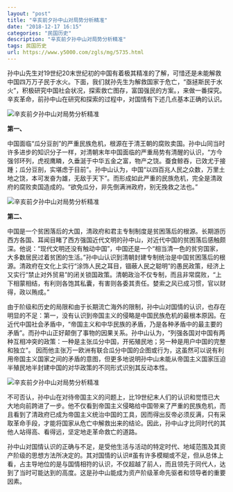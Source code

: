 ```yaml
---
layout: "post"
title: "辛亥前夕孙中山对局势分析精准"
date: "2018-12-17 16:15"
categories: "民国历史"
description: "辛亥前夕孙中山对局势分析精准"
tags: 民国历史
url: https://www.y5000.com/zgls/mg/5735.html
---
```






孙中山先生对19世纪20末世纪初的中国有着极其精准的了解，可惜还是未能解救中国四万万子民于水火。下面，我们就孙先生为解救国家于危亡，“亟拯斯民于水火”，积极研究中国社会状况，探索救亡图存，富国强民的方案。，来做一番探究。辛亥革命，前孙中山在研究和探索的过程中，对国情有下述几点基本正确的认识。

![辛亥前夕孙中山对局势分析精准](/uploads/allimg/161123/6-161123153252S6.JPG)

**第一、**

中国面临“瓜分豆剖”的严重民族危机，根源在于清王朝的腐败卖国。孙中山同当时许多进步的知识分子一样，对清朝末年中国面临的严重局势有清醒的认识，“方今强邻环列，虎视鹰瞵，久垂涎于中华五金之富，物产之饶。蚕食鲸吞，已效尤于接踵；瓜分豆剖，实堪虑于目前”。孙中山认为，中国“以四百兆人民之众数，万里土地之饶，本可发奋为雄，无敌于天下”。而形成如此严重的民族危机，完全是清政府的腐败卖国造成的。“欲免瓜分，非先倒满洲政府，别无挽救之法也。”

![辛亥前夕孙中山对局势分析精准](/uploads/allimg/161123/6-161123153305D0.JPG)

**第二、**

中国是一个贫困落后的大国，清政府和君主专制制度是贫困落后的根源。长期游历西方各国、耳闻目睹了西方强国近代文明的孙中山，对近代中国的贫困落后感触颇深。他说：“现代文明还没有触动中国”，中国还是一个“相当清一色的贫穷国家，大多数居民过着贫困的生活。”孙中山认识到清朝封建专制统治是中国贫困落后的根源。清政府在文化上实行“涂饰人民之耳目，锢蔽人民之聪明”的愚民政策，经济上又实行“禁止对外贸易”的闭关锁国政策。清朝政治不仅专制，而且非常腐败，“上下相蒙相结，有利则各饱其私囊，有害则各委其责任。婪索之风已成习惯，官以财得，政以贿成。”

由于阶级和历史的局限和由于长期流亡海外的限制，孙中山对国情的认识，也存在明显的不足：第一，没有认识到帝国主义的侵略是中国民族危机的最根本原因。在近代中国社会矛盾中，“帝国主义和中华民族的矛盾，乃是各种矛盾中的最主要的矛盾”。而孙中山正好颠倒了事物的因果关系。孙中山认为，“列强各国对中国有两种互相冲突的政策：一种是主张瓜分中国，开拓殖民地；另一种是用户中国的完整和独立”。
因而他主张万一欧洲有联合瓜分中国的企图或行为，这虽然可以说有利用帝国主义国家之间的矛盾的意图，但更多地说明孙中山未能从帝国主义国家压迫半殖民地半封建中国的对华政策的不同形式识别其反动本性。

![辛亥前夕孙中山对局势分析精准](/uploads/allimg/161123/6-1611231533223A.JPG)

不可否认，孙中山在对待帝国主义的问题上，比19世纪末人们的认识和觉悟已大大地向前跨进了一步。他不仅看到帝国主义侵略给中国带来了严重的民族危机，而且看到了清政府已成为帝国主义统治中国的工具，因而得出反帝必须反满，只有采取革命手段，才能将国家从危亡中解救出来的结论。因此，孙中山才比同时代的其他人站得高、看得远，坚定地走革命救亡的道路。

孙中山对国情认识的正确与不足，是受他生活与活动的特定时代、地域范围及其资产阶级的思想方法所决定的。其对国情的认识#虽有许多模糊或不足，但从总体上看，占主导地位的是与国情相符的认识，不仅超越了前人，而且领先于同代人，达到了当时可能达到的高度。这是孙中山能成为资产阶级革命先驱者和领导者的重要因素。
